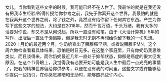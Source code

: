女儿，当你看到这些文字的时候，我可能已经不在人世了。我最怕的就是在我还没有把我毕生经验/所得传授给你参考之前，我先于你离开这个世界。我最怕的就是在我离开这个世界之前，除了钱之外，竟然没有给你留下任何其它东西。产生为你写下这些文字的想法，大约是在2018年，然而千言万语，千头万绪，我有太多的话要对你说，却又不是从何说起，所以一直没有动笔。由于《大话计算机》5年的写作，出版后一直处于懒惰期，但是我无时无刻不再想给你留下我的一切思想。2020十月份的最近两个月，你奶奶查出了胰腺癌早期，或者说胰腺IPMN，这个周六做检查看看具体结果。恐怕是时日无多。在这整个家庭里，只有你奶奶我思维类似，而且谈得来。而你奶奶最近几年一直处于抑郁状态，抑郁是癌症的很大促发原因。在这个节骨眼上，我觉得我有必要开始可能是我人生中最后一点光亮的事情了，把我的精神世界留给你供参考，以便在没有我的时间里，这些文字或许能够给你提供一些指引，在你感觉黑暗和无助时，能够照亮些许内心。


